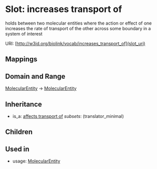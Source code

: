 # Slot: increases transport of


holds between two molecular entities where the action or effect of one increases the rate of transport of the other across some boundary in a system of interest

URI: [http://w3id.org/biolink/vocab/increases_transport_of](slot_uri)
## Mappings

## Domain and Range

[MolecularEntity](MolecularEntity.md) -> [MolecularEntity](MolecularEntity.md)
## Inheritance

 *  is_a: [affects transport of](affects_transport_of.md) *subsets*: (translator_minimal)
## Children

## Used in

 *  usage: [MolecularEntity](MolecularEntity.md)

